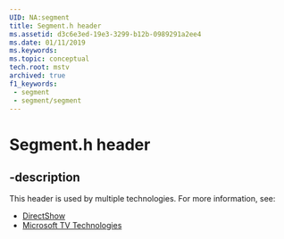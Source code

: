 ```yaml
---
UID: NA:segment
title: Segment.h header
ms.assetid: d3c6e3ed-19e3-3299-b12b-0989291a2ee4
ms.date: 01/11/2019
ms.keywords: 
ms.topic: conceptual
tech.root: mstv
archived: true
f1_keywords:
 - segment
 - segment/segment
---
```


# Segment.h header


## -description

This header is used by multiple technologies. For more information, see:

- [DirectShow](../_dshow/index.md)
- [Microsoft TV Technologies](../_mstv/index.md)

